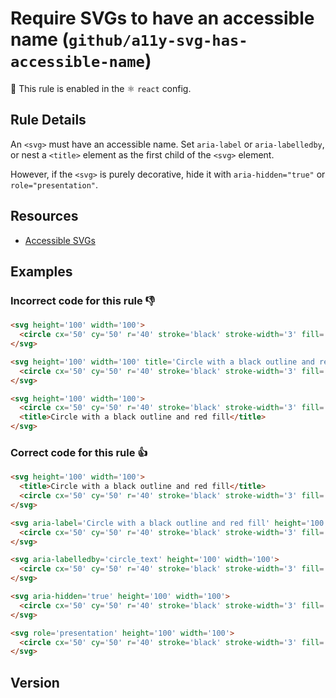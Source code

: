 # Require SVGs to have an accessible name (`github/a11y-svg-has-accessible-name`)

💼 This rule is enabled in the ⚛️ `react` config.

<!-- end auto-generated rule header -->

## Rule Details

An `<svg>` must have an accessible name. Set `aria-label` or `aria-labelledby`, or nest a `<title>` element as the first child of the `<svg>` element.

However, if the `<svg>` is purely decorative, hide it with `aria-hidden="true"` or `role="presentation"`.

## Resources

- [Accessible SVGs](https://css-tricks.com/accessible-svgs/)

## Examples

### **Incorrect** code for this rule 👎

```html
<svg height='100' width='100'>
  <circle cx='50' cy='50' r='40' stroke='black' stroke-width='3' fill='red'/>
</svg>
```

```html
<svg height='100' width='100' title='Circle with a black outline and red fill'>
  <circle cx='50' cy='50' r='40' stroke='black' stroke-width='3' fill='red'/>
</svg>
```

```html
<svg height='100' width='100'>
  <circle cx='50' cy='50' r='40' stroke='black' stroke-width='3' fill='red'/>
  <title>Circle with a black outline and red fill</title>
</svg>
```

### **Correct** code for this rule 👍

```html
<svg height='100' width='100'>
  <title>Circle with a black outline and red fill</title>
  <circle cx='50' cy='50' r='40' stroke='black' stroke-width='3' fill='red'/>
</svg>
```

```html
<svg aria-label='Circle with a black outline and red fill' height='100' width='100'>
  <circle cx='50' cy='50' r='40' stroke='black' stroke-width='3' fill='red'/>
</svg>
```

```html
<svg aria-labelledby='circle_text' height='100' width='100'>
  <circle cx='50' cy='50' r='40' stroke='black' stroke-width='3' fill='red'/>
</svg>
```

```html
<svg aria-hidden='true' height='100' width='100'>
  <circle cx='50' cy='50' r='40' stroke='black' stroke-width='3' fill='red'/>
</svg>
```

```html
<svg role='presentation' height='100' width='100'>
  <circle cx='50' cy='50' r='40' stroke='black' stroke-width='3' fill='red'/>
</svg>
```

## Version
